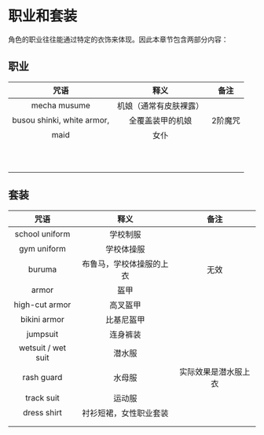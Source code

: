 # 职业和套装

角色的职业往往能通过特定的衣饰来体现。因此本章节包含两部分内容：

## 职业

|     咒语     |  释义 |  备注 |
| :--------: | :-: | :-: |
| mecha musume | 机娘（通常有皮肤裸露） |    |
| busou shinki, white armor, | 全覆盖装甲的机娘 | 2阶魔咒 |
| maid | 女仆 |    |
|  |  |    |
|  |  |    |
|  |  |    |
|  |  |    |
|  |  |    |
|  |  |    |
|  |  |    |
|  |  |    |
|  |  |    |
|  |  |    |


## 套装

|     咒语     |  释义 |  备注 |
| :--------: | :-: | :-: |
| school uniform | 学校制服 |    |
| gym uniform | 学校体操服 |  |
| buruma | 布鲁马，学校体操服的上衣 | 无效 |
| armor | 盔甲 |    |
| high-cut armor | 高叉盔甲 |    |
| bikini armor | 比基尼盔甲 |    |
| jumpsuit | 连身裤装 |    |
| wetsuit / wet suit | 潜水服 |  |
| rash guard | 水母服 |  实际效果是潜水服上衣 |
| track suit | 运动服 |    |
| dress shirt | 衬衫短裙，女性职业套装 |    |
|  |  |    |
|  |  |    |


